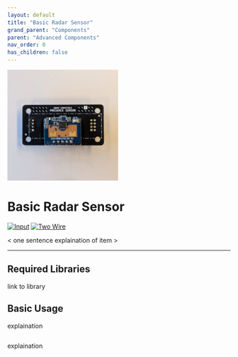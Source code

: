 ```yaml
---
layout: default
title: "Basic Radar Sensor"
grand_parent: "Components"
parent: "Advanced Components"
nav_order: 0
has_children: false
---
```




<img src="assets/basic-radar-sensor.jpg" alt="Basic Radar Sensor" width="250"/>

# Basic Radar Sensor
<a href="../../glossary/glossary"><img src="../../glossary/assets/input.png" alt="Input" width="72"/></a> <a href="../../glossary/glossary"><img src="../../glossary/assets/2wire.png" alt="Two Wire" width="72"/></a>

< one sentence explaination of item >


---

## Required Libraries
link to library

## Basic Usage

explaination
 
```python
```

explaination

```python

```

